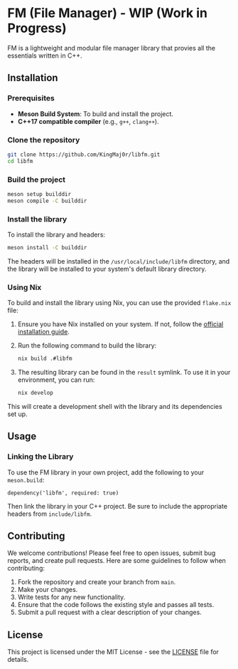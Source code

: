
# FM (File Manager) - WIP (Work in Progress)

FM is a lightweight and modular file manager library that provies all the essentials written in C++.

## Installation

### Prerequisites

- **Meson Build System**: To build and install the project.
- **C++17 compatible compiler** (e.g., `g++`, `clang++`).

### Clone the repository

```bash
git clone https://github.com/KingMaj0r/libfm.git
cd libfm
```

### Build the project

```bash
meson setup builddir
meson compile -C builddir
```

### Install the library

To install the library and headers:

```bash
meson install -C builddir
```

The headers will be installed in the `/usr/local/include/libfm` directory, and the library will be installed to your system's default library directory.

### Using Nix

To build and install the library using Nix, you can use the provided `flake.nix` file:

1. Ensure you have Nix installed on your system. If not, follow the [official installation guide](https://nixos.org/download.html).

2. Run the following command to build the library:

   ```bash
   nix build .#libfm
   ```

3. The resulting library can be found in the `result` symlink. To use it in your environment, you can run:

   ```bash
   nix develop
   ```

This will create a development shell with the library and its dependencies set up.

## Usage

### Linking the Library

To use the FM library in your own project, add the following to your `meson.build`:

```meson
dependency('libfm', required: true)
```

Then link the library in your C++ project. Be sure to include the appropriate headers from `include/libfm`.

## Contributing

We welcome contributions! Please feel free to open issues, submit bug reports, and create pull requests. Here are some guidelines to follow when contributing:

1. Fork the repository and create your branch from `main`.
2. Make your changes.
3. Write tests for any new functionality.
4. Ensure that the code follows the existing style and passes all tests.
5. Submit a pull request with a clear description of your changes.

## License

This project is licensed under the MIT License - see the [LICENSE](LICENSE) file for details.
